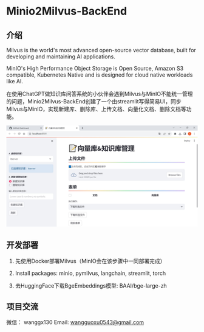 # Minio2Milvus-BackEnd


## 介绍

Milvus is the world's most advanced open-source vector database, built for developing and maintaining AI applications.

MinIO's High Performance Object Storage is Open Source, Amazon S3 compatible, Kubernetes Native and is designed for cloud native workloads like AI.

在使用ChatGPT做知识库问答系统的小伙伴会遇到Milvus与MinIO不能统一管理的问题，Minio2Milvus-BackEnd创建了一个由streamlit写得简易UI，同步Milvus与MinIO，实现新建库、删除库、上传文档、向量化文档、删除文档等功能。

![Streamlit UI](ui.JPG)


## 开发部署

1. 先使用Docker部署Milvus（MinIO会在该步骤中一同部署完成）

2. Install packages: minio, pymilvus, langchain, streamlit, torch

3. 去HuggingFace下载BgeEmbeddings模型: BAAI/bge-large-zh


## 项目交流

微信： wanggx130
Email: wangguoxu0543@gmail.com
